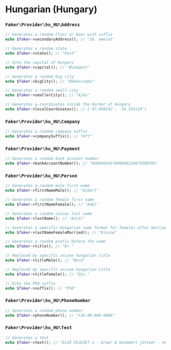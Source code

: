 # Hungarian (Hungary)

### `Faker\Provider\hu_HU\Address`

```php
// Generates a random Floor or Door with suffix
echo $faker->secondaryAddress(); // "10. emelet"

// Generates a random state
echo $faker->state(); // "Pest"

// Echo the capital of Hungary
echo $faker->capital(); // "Budapest"

// Generates a random big city
echo $faker->bigCity(); // "Békéscsaba"

// Generates a random small city
echo $faker->smallerCity(); // "Ajka"

// Generates a coordinates inside the border of Hungary
echo $faker->localCoordinates(); // ['47.049242', '18.355119']
```

### `Faker\Provider\hu_HU\Company`

```php
// Generates a random company suffix
echo $faker->companySuffix(); // "Kft"
```

### `Faker\Provider\hu_HU\Payment`

```php
// Generates a random bank account number
echo $faker->bankAccountNumber(); // "HU09904437680048220079300783"
```

### `Faker\Provider\hu_HU\Person`

```php
// Generates a random male first name
echo $faker->firstNameMale(); // "Albert"

// Generates a random female first name
echo $faker->firstNameFemale(); // "Adél"

// Generates a random unisex last name
echo $faker->lastName(); // "Antal"

// Generates a specific Hungarian name format for females after marriage
echo $faker->lastNameFemaleMarried(); // "Kissné"

// Generates a random prefix before the name
echo $faker->title(); // "Dr."

// Replaced by specific unisex hungarian title
echo $faker->titleMale(); // "Báró"

// Replaced by specific unisex hungarian title
echo $faker->titleFemale(); // "Özv."

// Echo the PhD suffix
echo $faker->suffix(); // "PhD"
```

### `Faker\Provider\hu_HU\PhoneNumber`

```php
// Generates a random phone number
echo $faker->phoneNumber(); // "+36-00-000-0000"
```

### `Faker\Provider\hu_HU\Text`

```php
// Generates a text
echo $faker->text(); // "ELSŐ FEJEZET 1 - Uram! A késemért jöttem! - Hol hagyta?"
```
